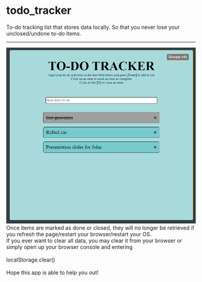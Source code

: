 # todo_tracker
To-do tracking list that stores data locally. So that you never lose your unclosed/undone to-do items.
<hr>
<img src="lib/main.PNG" alt="Photo of the to-do app"> 
<br>
Once items are marked as done or closed, they will no longer be retrieved if you refresh the page/restart your browser/restart your OS.
<br>
If you ever want to clear all data, you may clear it from your browser or simply open up your browser console and entering <br>
<br>
localStorage.clear()
<br> 
<br>
Hope this app is able to help you out!
